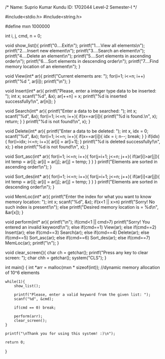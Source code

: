 /*
Name: Suprio Kumar Kundu
ID: 1702044
Level-2 Semester-I
*/

#include<stdio.h>
#include<string.h>

#define mxn 1000000

int i, j, cmd, n = 0;

void show_list(){
    printf("0....Exit\n");
    printf("1....View all elements\n");
    printf("2....Insert new element\n");
    printf("3....Search an element\n");
    printf("4....Delete an element\n");
    printf("5....Sort elements in ascending order\n");
    printf("6....Sort elements in descending order\n");
    printf("7....Find memory location of an element\n");
}

void View(int* ar){
    printf("Current elements are: ");
    for(i=1; i<=n; i++) printf("%d ", ar[i]);
    printf("\n");
}

void Insert(int* ar){
    printf("Please, enter a integer type data to be inserted: ");
    int x;
    scanf("%d", &x);
    ar[++n] = x;
    printf("%d is inserted successfully!\n", ar[n]);
}

void Search(int* ar){
    printf("Enter a data to be searched: ");
    int x;
    scanf("%d", &x);
    for(i=1; i<=n; i++){
        if(x==ar[i]){
            printf("%d is found.\n", x);
            return;
        }
    }
    printf("%d is not found!\n", x);
}

void Delete(int* ar){
    printf("Enter a data to be deleted: ");
    int x, idx = 0;
    scanf("%d", &x);
    for(i=1; i<=n; i++){
        if(x==ar[i]){
            idx = i;
            n--;
            break;
        }
    }
    if(idx){
        for(i=idx; i<=n; i++){
            ar[i] = ar[i+1];
        }
        printf("%d is deleted successfully!\n", x);
    }
    else printf("%d is not found!\n", x);
}

void Sort_asc(int* ar){
    for(i=1; i<=n; i++){
        for(j=i+1; j<=n; j++){
            if(ar[i]>ar[j]){
                int temp = ar[i];
                ar[i] = ar[j];
                ar[j] = temp;
            }
        }
    }
    printf("Elements are sorted in ascending order!\n");
}

void Sort_des(int* ar){
    for(i=1; i<=n; i++){
        for(j=i+1; j<=n; j++){
            if(ar[i]<ar[j]){
                int temp = ar[i];
                ar[i] = ar[j];
                ar[j] = temp;
            }
        }
    }
    printf("Elements are sorted in descending order!\n");
}

void MemLoc(int* ar){
    printf("Enter the index for what you want to know memory location: ");
    int x;
    scanf("%d", &x);
    if(x<1 || x>n) printf("Sorry! No such index is present!\n");
    else printf("Desired memory location is = %d\n", &ar[x]);
}

void perform(int* ar){
    printf("\n");
    if(cmd<1 || cmd>7) printf("Sorry! You entered an invalid keyword!\n");
    else if(cmd==1) View(ar);
    else if(cmd==2) Insert(ar);
    else if(cmd==3) Search(ar);
    else if(cmd==4) Delete(ar);
    else if(cmd==5) Sort_asc(ar);
    else if(cmd==6) Sort_des(ar);
    else if(cmd==7) MemLoc(ar);
    printf("\n");
}

void clear_screen(){
    char ch = getchar();
    printf("Press any key to clear screen: ");
    char chh = getchar();
    system("CLS");
}

int main()
{
    int *arr = malloc(mxn * sizeof(int)); //dynamic memory allocation of 10^6 elements

    while(1){
        show_list();

        printf("Please, enter a valid keyword from the given list: ");
        scanf("%d", &cmd);

        if(cmd == 0) break;

        perform(arr);
        clear_screen();
    }

    printf("\nThank you for using this system! :)\n");

    return 0;
}
